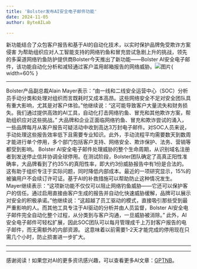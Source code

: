 ```yaml
---
title: 'Bolster发布AI安全电子邮件功能'
date: 2024-11-05
author: ByteAILab

---
```


新功能结合了众包客户报告和基于AI的自动化技术，以实时保护品牌免受欺诈方案侵害
为帮助组织应对人工智能支持的网络钓鱼和冒充尝试急剧上升的挑战，领先的多渠道网络钓鱼防护提供商Bolster今天推出了新功能——Bolster AI安全电子邮件，该功能自动化分析和减轻通过客户滥用邮箱报告的网络威胁。![图片](https://ai-techpark.com/wp-content/uploads/2024/11/Bolster-960x540.jpg){ width=60% }

---

Bolster产品副总裁Alain Mayer表示：“由一线和二线安全运营中心（SOC）分析员手动分类和处理对组织而言既耗时又成本高昂。这些网络安全不足对安全团队具有重大影响，尤其是对客户体验。”他继续说：“这可能导致客户大量流失和财务损失。我们通过提供高效的AI工具，自动化打击网络钓鱼、冒充和其他欺诈方案，帮助组织应对这些挑战。”
大品牌和企业正面临网络钓鱼、冒充和欺诈尝试的涌入，一些品牌每月从客户报告可疑活动中收到高达3万封电子邮件。对SOC人员来说，手动处理这些报告效率低下且需要专业知识。此外，手动流程平均需要数天到数周才能进行单个停用，多个部门包括客户支持、网络安全、欺诈保护、法务、营销等都受到影响。
Bolster AI安全电子邮件处理威胁的整个生命周期，从识别域名注册者到发送停止信并协调全球停用。在测试阶段，Bolster团队确定了高真正阳性准确率，大品牌看到了约35%的真阳性率，即大约3份威胁报告中有1份是合法的。这有助于组织专注于实际问题，同时降低内部成本。最近的一项研究显示，15%的被骗用户不会续订许可证。基于AI的补救措施可以帮助防止这种情况发生。
Mayer继续表示：“这项新功能不仅仅可以阻止网络钓鱼威胁——它还可以保护客户的信任。通过启用直接由客户生成的报告并自动化快速威胁缓解，品牌可以展示对安全的积极承诺。”他继续说：“这超越了员工驱动的模式，直接吸引那些受到最严重影响的人。而其他工具专注于AI驱动的分析并由人员监督，Bolster AI安全电子邮件完全自动化整个过程，从分类到与客户沟通，一旦威胁被消除。”
此外，AI安全电子邮件可轻松扩展，因此SOC团队可以每月管理成千上万封客户报告的电子邮件，而无需额外的内部资源。
这意味着以前需要1-2天才能完成的停用现在只需几个小时，防止损害进一步扩大。

---
---
感谢阅读！如果您对AI的更多资讯感兴趣，可以查看更多AI文章：[GPTNB](https://gptnb.com)。